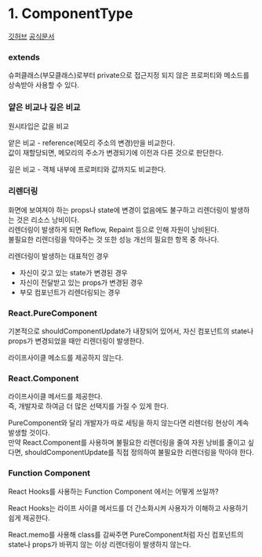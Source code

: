 # 1. ComponentType

[깃허브](https://github.com/sangheon-kim/React-docs-analyze/tree/master/src/Pages/1.ComponentType)
[공식문서](https://ko.reactjs.org/docs/react-api.html)

### extends

슈퍼클래스(부모클래스)로부터 private으로 접근지정 되지 않은 프로퍼티와 메소드를 상속받아 사용할 수 있다.

### 얕은 비교나 깊은 비교

원시타입은 값을 비교

얕은 비교 - reference(메모리 주소의 변경)만을 비교한다.  
값이 재할당되면, 메모리의 주소가 변경되기에 이전과 다른 것으로 판단한다.

깊은 비교 - 객체 내부에 프로퍼티와 값까지도 비교한다.

### 리렌더링

화면에 보여져야 하는 props나 state에 변경이 없음에도 불구하고 리렌더링이 발생하는 것은 리소스 낭비이다.  
리렌더링이 발생하게 되면 Reflow, Repaint 등으로 인해 자원이 낭비된다.  
불필요한 리렌더링을 막아주는 것 또한 성능 개선의 필요한 항목 중 하나다.

리렌더링이 발생하는 대표적인 경우

- 자신이 갖고 있는 state가 변경된 경우
- 자신이 전달받고 있는 props가 변경된 경우
- 부모 컴포넌트가 리렌더링되는 경우

### React.PureComponent

기본적으로 shouldComponentUpdate가 내장되어 있어서, 자신 컴포넌트의 state나 props가 변경되었을 때만 리렌더링이 발생한다.

라이프사이클 메소드를 제공하지 않는다.

### React.Component

라이프사이클 메서드를 제공한다.  
즉, 개발자로 하여금 더 많은 선택지를 가질 수 있게 한다.

PureComponent와 달리 개발자가 따로 세팅을 하지 않는다면 리렌더링 현상이 계속 발생할 것이다.  
만약 React.Component를 사용하며 불필요한 리렌더링을 줄여 자원 낭비를 줄이고 싶다면, shouldComponentUpdate를 직접 정의하여 불필요한 리렌더링을 막아야 한다.

### Function Component

React Hooks를 사용하는 Function Component 에서는 어떻게 쓰일까?

React Hooks는 라이프 사이클 메서드를 더 간소화시켜 사용자가 이해하고 사용하기 쉽게 제공한다.

React.memo를 사용해 class를 감싸주면 PureComponent처럼 자신 컴포넌트의 state나 props가 바뀌지 않는 이상 리렌더링이 발생하지 않는다.
